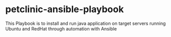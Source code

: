 # petclinic-ansible-playbook

This Playbook is to install and run java application on target servers running Ubuntu and RedHat through automation with Ansible 

